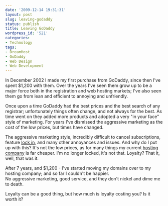 ```yaml
---
date: '2009-12-14 19:31:31'
layout: post
slug: leaving-godaddy
status: publish
title: Leaving GoDaddy
wordpress_id: '521'
categories:
- Technology
tags:
- DreamHost
- GoDaddy
- Web Design
- Web Development
---
```


In December 2002 I made my first purchase from GoDaddy, since then I've spent $1,200 with them. Over the years I've seen them grow up to be a major force both in the registration and web hosting markets; I've also seen them go from lean and efficient to annoying and unfriendly.

Once upon a time GoDaddy had the best prices and the best search of any registrar; unfortunately things often change, and not always for the best. As time went on they added more products and adopted a very "in your face" style of marketing. For years I've dismissed the aggressive marketing as the cost of the low prices, but times have changed.

The aggressive marketing style, incredibly difficult to cancel subscriptions, feature [lock in](http://adamcaudill.com/2009/10/03/cancel-godaddys-domain-privacy/), and many other annoyances and issues. And why do I put up with this? It's not the low prices, as for many things my current [hosting company](http://dreamhost.com/) is far cheaper. I'm no longer locked, it's not that. Loyalty? That it, well, that was it.

After 7 years, and $1,200 - I've started moving my domains over to my hosting company; and so far I couldn't be happier. No aggressive marketing, good service, and they don't nickel and dime me to death.

Loyalty can be a good thing, but how much is loyalty costing you? Is it worth it?

